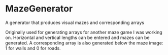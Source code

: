 # MazeGenerator
A generator that produces visual mazes and corresponding arrays

Originally used for generating arrays for another maze game I was working on.
Horizontal and vertical lengths can be entered and mazes can be generated. 
A corresponding array is also generated below the maze image: 1 for walls and 0 for roads.
